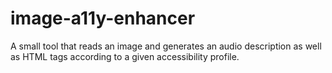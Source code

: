 # image-a11y-enhancer
A small tool that reads an image and generates an audio description as well as HTML tags according to a given accessibility profile.
